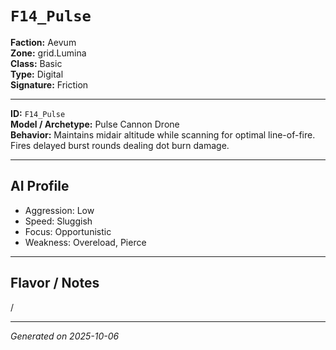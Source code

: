 # `F14_Pulse`

**Faction:** Aevum  
**Zone:** grid.Lumina  
**Class:** Basic  
**Type:** Digital  
**Signature:** Friction  

---

**ID:** `F14_Pulse`  
**Model / Archetype:** Pulse Cannon Drone  
**Behavior:** Maintains midair altitude while scanning for optimal line-of-fire. Fires delayed burst rounds dealing dot burn damage.

---

## AI Profile

- Aggression: Low  
- Speed: Sluggish  
- Focus: Opportunistic  
- Weakness: Overeload, Pierce

---

## Flavor / Notes

/

---

*Generated on 2025-10-06*
